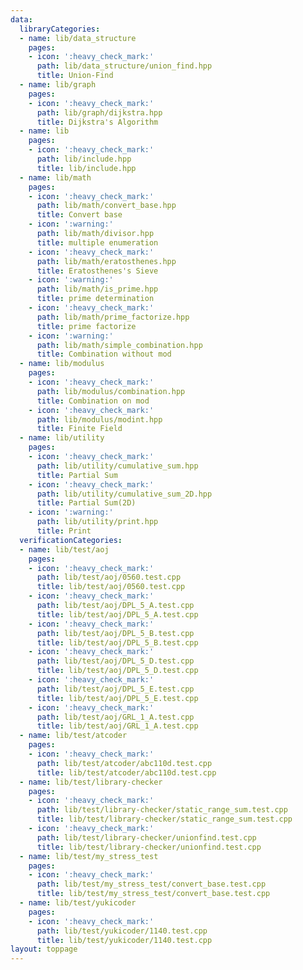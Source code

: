 ```yaml
---
data:
  libraryCategories:
  - name: lib/data_structure
    pages:
    - icon: ':heavy_check_mark:'
      path: lib/data_structure/union_find.hpp
      title: Union-Find
  - name: lib/graph
    pages:
    - icon: ':heavy_check_mark:'
      path: lib/graph/dijkstra.hpp
      title: Dijkstra's Algorithm
  - name: lib
    pages:
    - icon: ':heavy_check_mark:'
      path: lib/include.hpp
      title: lib/include.hpp
  - name: lib/math
    pages:
    - icon: ':heavy_check_mark:'
      path: lib/math/convert_base.hpp
      title: Convert base
    - icon: ':warning:'
      path: lib/math/divisor.hpp
      title: multiple enumeration
    - icon: ':heavy_check_mark:'
      path: lib/math/eratosthenes.hpp
      title: Eratosthenes's Sieve
    - icon: ':warning:'
      path: lib/math/is_prime.hpp
      title: prime determination
    - icon: ':heavy_check_mark:'
      path: lib/math/prime_factorize.hpp
      title: prime factorize
    - icon: ':warning:'
      path: lib/math/simple_combination.hpp
      title: Combination without mod
  - name: lib/modulus
    pages:
    - icon: ':heavy_check_mark:'
      path: lib/modulus/combination.hpp
      title: Combination on mod
    - icon: ':heavy_check_mark:'
      path: lib/modulus/modint.hpp
      title: Finite Field
  - name: lib/utility
    pages:
    - icon: ':heavy_check_mark:'
      path: lib/utility/cumulative_sum.hpp
      title: Partial Sum
    - icon: ':heavy_check_mark:'
      path: lib/utility/cumulative_sum_2D.hpp
      title: Partial Sum(2D)
    - icon: ':warning:'
      path: lib/utility/print.hpp
      title: Print
  verificationCategories:
  - name: lib/test/aoj
    pages:
    - icon: ':heavy_check_mark:'
      path: lib/test/aoj/0560.test.cpp
      title: lib/test/aoj/0560.test.cpp
    - icon: ':heavy_check_mark:'
      path: lib/test/aoj/DPL_5_A.test.cpp
      title: lib/test/aoj/DPL_5_A.test.cpp
    - icon: ':heavy_check_mark:'
      path: lib/test/aoj/DPL_5_B.test.cpp
      title: lib/test/aoj/DPL_5_B.test.cpp
    - icon: ':heavy_check_mark:'
      path: lib/test/aoj/DPL_5_D.test.cpp
      title: lib/test/aoj/DPL_5_D.test.cpp
    - icon: ':heavy_check_mark:'
      path: lib/test/aoj/DPL_5_E.test.cpp
      title: lib/test/aoj/DPL_5_E.test.cpp
    - icon: ':heavy_check_mark:'
      path: lib/test/aoj/GRL_1_A.test.cpp
      title: lib/test/aoj/GRL_1_A.test.cpp
  - name: lib/test/atcoder
    pages:
    - icon: ':heavy_check_mark:'
      path: lib/test/atcoder/abc110d.test.cpp
      title: lib/test/atcoder/abc110d.test.cpp
  - name: lib/test/library-checker
    pages:
    - icon: ':heavy_check_mark:'
      path: lib/test/library-checker/static_range_sum.test.cpp
      title: lib/test/library-checker/static_range_sum.test.cpp
    - icon: ':heavy_check_mark:'
      path: lib/test/library-checker/unionfind.test.cpp
      title: lib/test/library-checker/unionfind.test.cpp
  - name: lib/test/my_stress_test
    pages:
    - icon: ':heavy_check_mark:'
      path: lib/test/my_stress_test/convert_base.test.cpp
      title: lib/test/my_stress_test/convert_base.test.cpp
  - name: lib/test/yukicoder
    pages:
    - icon: ':heavy_check_mark:'
      path: lib/test/yukicoder/1140.test.cpp
      title: lib/test/yukicoder/1140.test.cpp
layout: toppage
---
```

